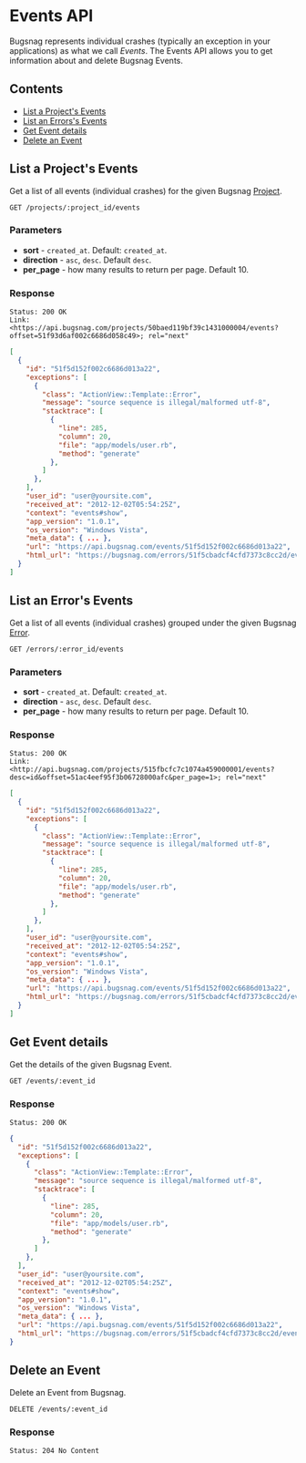 Events API
==========

Bugsnag represents individual crashes (typically an exception in your applications) as what we call *Events*. The Events API allows you to get information about and delete Bugsnag Events.


Contents
--------

- [List a Project's Events](#list-a-project-s-events)
- [List an Errors's Events](#list-an-error-s-events)
- [Get Event details](#get-event-details)
- [Delete an Event](#delete-an-event)


List a Project's Events
-----------------------

Get a list of all events (individual crashes) for the given Bugsnag [Project](projects.md).

```http
GET /projects/:project_id/events
```

### Parameters

- **sort** - `created_at`. Default: `created_at`.
- **direction** - `asc`, `desc`. Default `desc`.
- **per_page** - how many results to return per page. Default 10.

### Response

```http
Status: 200 OK
Link: <https://api.bugsnag.com/projects/50baed119bf39c1431000004/events?offset=51f93d6af002c6686d058c49>; rel="next"
```
```json
[
  {
    "id": "51f5d152f002c6686d013a22",
    "exceptions": [
      {
        "class": "ActionView::Template::Error",
        "message": "source sequence is illegal/malformed utf-8",
        "stacktrace": [
          {
            "line": 285,
            "column": 20,
            "file": "app/models/user.rb",
            "method": "generate"
          },
        ]
      },
    ],
    "user_id": "user@yoursite.com",
    "received_at": "2012-12-02T05:54:25Z",
    "context": "events#show",
    "app_version": "1.0.1",
    "os_version": "Windows Vista",
    "meta_data": { ... },
    "url": "https://api.bugsnag.com/events/51f5d152f002c6686d013a22",
    "html_url": "https://bugsnag.com/errors/51f5cbadcf4cfd7373c8cc2d/events/51f5d152f002c6686d013a22"
  }
]
```


List an Error's Events
-----------------------

Get a list of all events (individual crashes) grouped under the given Bugsnag [Error](errors.md).

```http
GET /errors/:error_id/events
```

### Parameters

- **sort** - `created_at`. Default: `created_at`.
- **direction** - `asc`, `desc`. Default `desc`.
- **per_page** - how many results to return per page. Default 10.

### Response

```http
Status: 200 OK
Link: <http://api.bugsnag.com/projects/515fbcfc7c1074a459000001/events?desc=id&offset=51ac4eef95f3b06728000afc&per_page=1>; rel="next"
```
```json
[
  {
    "id": "51f5d152f002c6686d013a22",
    "exceptions": [
      {
        "class": "ActionView::Template::Error",
        "message": "source sequence is illegal/malformed utf-8",
        "stacktrace": [
          {
            "line": 285,
            "column": 20,
            "file": "app/models/user.rb",
            "method": "generate"
          },
        ]
      },
    ],
    "user_id": "user@yoursite.com",
    "received_at": "2012-12-02T05:54:25Z",
    "context": "events#show",
    "app_version": "1.0.1",
    "os_version": "Windows Vista",
    "meta_data": { ... },
    "url": "https://api.bugsnag.com/events/51f5d152f002c6686d013a22",
    "html_url": "https://bugsnag.com/errors/51f5cbadcf4cfd7373c8cc2d/events/51f5d152f002c6686d013a22"
  }
]
```


Get Event details
-----------------

Get the details of the given Bugsnag Event.

```http
GET /events/:event_id
```

### Response

```http
Status: 200 OK
```
```json
{
  "id": "51f5d152f002c6686d013a22",
  "exceptions": [
    {
      "class": "ActionView::Template::Error",
      "message": "source sequence is illegal/malformed utf-8",
      "stacktrace": [
        {
          "line": 285,
          "column": 20,
          "file": "app/models/user.rb",
          "method": "generate"
        },
      ]
    },
  ],
  "user_id": "user@yoursite.com",
  "received_at": "2012-12-02T05:54:25Z",
  "context": "events#show",
  "app_version": "1.0.1",
  "os_version": "Windows Vista",
  "meta_data": { ... },
  "url": "https://api.bugsnag.com/events/51f5d152f002c6686d013a22",
  "html_url": "https://bugsnag.com/errors/51f5cbadcf4cfd7373c8cc2d/events/51f5d152f002c6686d013a22"
}
```


Delete an Event
---------------

Delete an Event from Bugsnag.

```http
DELETE /events/:event_id
```

### Response

```http
Status: 204 No Content
```
